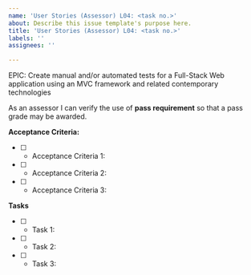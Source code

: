 ```yaml
---
name: 'User Stories (Assessor) L04: <task no.>'
about: Describe this issue template's purpose here.
title: 'User Stories (Assessor) L04: <task no.>'
labels: ''
assignees: ''

---
```


EPIC: Create manual and/or automated tests for a Full-Stack Web application using an MVC framework and related contemporary technologies

As an assessor I can verify the use of **pass requirement** so that a pass grade may be awarded.

 **Acceptance Criteria:** 

- [ ] * Acceptance Criteria 1: 

- [ ] * Acceptance Criteria 2:

- [ ] * Acceptance Criteria 3:

**Tasks**

- [ ] * Task 1: 

- [ ] * Task 2: 

- [ ] * Task 3:
